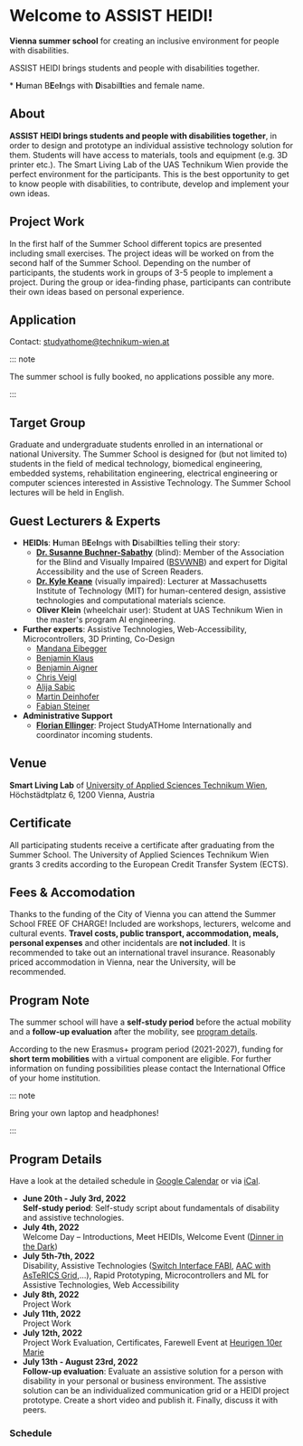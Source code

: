 # Welcome to ASSIST HEIDI!

<PdfContainer title="ASSIST HEIDI*" href="/assets/pdf/summer-school/at-summer-school-2022.pdf" thumb="/assets/pdf/summer-school/at-summer-school-2022.png">

**Vienna summer school** for creating an inclusive environment for people with disabilities.

<!-- **JULY 5-13, 2021** -->

ASSIST HEIDI brings students and people with disabilities together.

</PdfContainer>

\* **H**uman B**E**e**I**ngs with **D**isabil**I**ties and female name.

## About

**ASSIST HEIDI brings students and people with disabilities together**, in order to design and prototype an individual assistive technology solution for them.
Students will have access to materials, tools and equipment (e.g. 3D printer etc.).
The Smart Living Lab of the UAS Technikum Wien provide the perfect environment for the participants.
This is the best opportunity to get to know people with disabilities, to contribute, develop and implement your own ideas.

## Project Work

In the first half of the Summer School different topics are presented including small exercises.
The project ideas will be worked on from the second half of the Summer School.
Depending on the number of participants, the students work in groups of 3-5 people to implement a project.
During the group or idea-finding phase, participants can contribute their own ideas based on personal experience.

## Application

<!-- To apply you need to send the following documents to [studyathome@technikum-wien.at](mailto:studyathome@technikum-wien.at):

- CV
- Letter of Motivation
- Confirmation of Enrollment (at your home university)
 -->

Contact: [studyathome@technikum-wien.at](mailto:studyathome@technikum-wien.at)

::: note

The summer school is fully booked, no applications possible any more.

<!-- Participants: 18 students max.
Application Deadline: **February 28th, 2022**
Information: [studyathome@technikum-wien.at](mailto:studyathome@technikum-wien.at)
 -->

:::

## Target Group

Graduate and undergraduate students enrolled in an international or national University.
The Summer School is designed for (but not limited to) students in the field of medical technology, biomedical engineering, embedded systems, rehabilitation engineering, electrical engineering or computer sciences interested in Assistive Technology.
The Summer School lectures will be held in English.

## Guest Lecturers & Experts

- **HEIDIs**: **H**uman B**E**e**I**ngs with **D**isabil**I**ties telling their story:
  - **[Dr. Susanne Buchner-Sabathy](https://www.sabathy.at/)** (blind): Member of the Association for the Blind and Visually Impaired ([BSVWNB](https://www.blindenverband-wnb.at/)) and expert for Digital Accessibility and the use of Screen Readers.
  - **[Dr. Kyle Keane](http://www.kylekeane.com/)** (visually impaired): Lecturer at Massachusetts Institute of Technology (MIT) for human-centered design, assistive technologies and computational materials science.
  - **Oliver Klein** (wheelchair user): Student at UAS Technikum Wien in the master's program AI engineering.
- **Further experts**: Assistive Technologies, Web-Accessibility, Microcontrollers, 3D Printing, Co-Design
  - [Mandana Eibegger](https://www.linkedin.com/in/mandana-eibegger/?originalSubdomain=at)
  - [Benjamin Klaus](https://embsys.technikum-wien.at/staff/klaus/index.php)
  - [Benjamin Aigner](https://embsys.technikum-wien.at/staff/aigner/index.php)
  - [Chris Veigl](https://hub.studyathome.technikum-wien.at/studyathome/partner/uastw/lecturer/christoph-veigl.html)
  - [Alija Sabic](https://hub.studyathome.technikum-wien.at/studyathome/partner/uastw/lecturer/alija-sabic.html)
  - [Martin Deinhofer](https://hub.studyathome.technikum-wien.at/studyathome/partner/uastw/lecturer/martin-deinhofer.html)
  - [Fabian Steiner](https://embsys.technikum-wien.at/staff/steiner/index.php)
- **Administrative Support**
  - [**Florian Ellinger**](https://www.technikum-wien.at/en/staff/florian-ellinger/): Project StudyATHome Internationally and coordinator incoming students.

## Venue

**Smart Living Lab** of [University of Applied Sciences Technikum Wien](/studyathome/partner/uastw/), Höchstädtplatz 6, 1200 Vienna, Austria

<Youtube id="qv6cvPn4fNU"/>
<!--
<video controls style="max-width: 100%;">
  <source src="https://cloud.technikum-wien.at/s/i6BNgw9jL2EXL7k" type="video/mp4"/> 
  <source src="https://cloud.technikum-wien.at/s/i6BNgw9jL2EXL7k/download/smarthome_01_kfvgesamt_final.mp4" type="video/mp4"/>
  Sorry, your browser doesn't support embedded videos.
</video>
 -->

## Certificate

All participating students receive a certificate after graduating from the Summer School.
The University of Applied Sciences Technikum Wien grants 3 credits according to the European Credit Transfer System (ECTS).

## Fees & Accomodation

Thanks to the funding of the City of Vienna you can attend the Summer School FREE OF CHARGE!
Included are workshops, lecturers, welcome and cultural events.
**Travel costs, public transport, accommodation, meals, personal expenses** and other incidentals are **not included**.
It is recommended to take out an international travel insurance.
Reasonably priced accommodation in Vienna, near the University, will be recommended.

## Program Note

The summer school will have a **self-study period** before the actual mobility and a **follow-up evaluation** after the mobility, see [program details](#program-details).

According to the new Erasmus+ program period (2021-2027), funding for **short term mobilities** with a virtual component are eligible.
For further information on funding possibilities please contact the International Office of your home institution.

::: note

Bring your own laptop and headphones!

:::

## Program Details

Have a look at the detailed schedule in [Google Calendar](https://calendar.google.com/calendar/embed?src=studyathome%40technikum-wien.at&ctz=Europe%2FVienna) or via [iCal](https://calendar.google.com/calendar/ical/studyathome%40technikum-wien.at/public/basic.ics).

- **June 20th - July 3rd, 2022**  
  **Self-study period**: Self-study script about fundamentals of disability and assistive technologies.
- **July 4th, 2022**  
  Welcome Day – Introductions, Meet HEIDIs, Welcome Event ([Dinner in the Dark](https://www.viersinne.at/wien/dinner-in-the-dark))
- **July 5th-7th, 2022**  
  Disability, Assistive Technologies ([Switch Interface FABI](https://www.asterics-foundation.org/projects/fabi/), [AAC with AsTeRICS Grid](https://www.asterics-foundation.org/projects/asterics-ergo-grid-2/),...), Rapid Prototyping, Microcontrollers and ML for Assistive Technologies, Web Accessibility
- **July 8th, 2022**  
  Project Work
- **July 11th, 2022**  
  Project Work
- **July 12th, 2022**  
  Project Work Evaluation, Certificates, Farewell Event at [Heurigen 10er Marie](https://10ermarie.at/)
- **July 13th - August 23rd, 2022**  
  **Follow-up evaluation**: Evaluate an assistive solution for a person with disability in your personal or business environment.
  The assistive solution can be an individualized communication grid or a HEIDI project prototype.
  Create a short video and publish it. Finally, discuss it with peers.

### Schedule

<GoogleCalendar title="Assist HEIDI 2022" date="20220704" lang="en" height="800" bcolor="#ffffff" src="studyathome@technikum-wien.at" ctz="Europe Vienna" />
